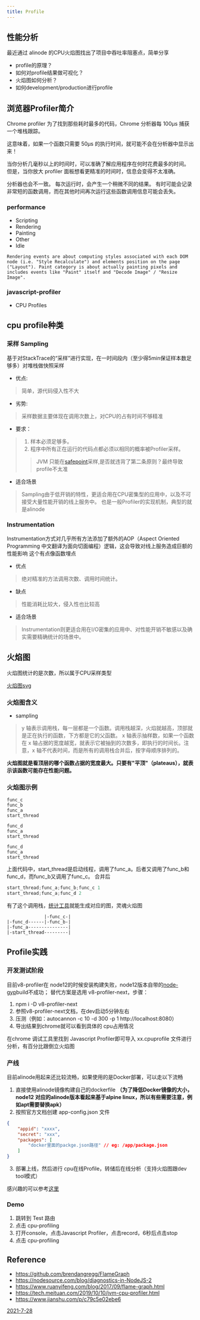 ```yaml
---
title: Profile
---
```


## 性能分析

最近通过 alinode 的CPU火焰图找出了项目中吞吐率阻塞点，简单分享

* profile的原理？
* 如何对profile结果做可视化？
* 火焰图如何分析？
* 如何development/production进行profile

## 浏览器Profiler简介
Chrome profiler 为了找到那些耗时最多的代码，Chrome 分析器每 100μs 捕获一个堆栈跟踪。

这意味着，如果一个函数只需要 50μs 的执行时间，就可能不会在分析器中显示出来！

当你分析几毫秒以上的时间时，可以准确了解应用程序在何时花费最多的时间。 但是，当你放大 profiler 面板想看更精准的时间时，信息会变得不太准确。

分析器也会不一致。 每次运行时，会产生一个稍微不同的结果。 有时可能会记录非常短的函数调用，而在其他时间再次运行这些函数调用信息可能会丢失。

### performance

* Scripting
* Rendering
* Painting
* Other
* Idle
```
Rendering events are about computing styles associated with each DOM node (i.e. "Style Recalculate") and elements position on the page ("Layout"). Paint category is about actually painting pixels and includes events like "Paint" itself and "Decode Image" / "Resize Image".
```
### javascript-profiler

* CPU Profiles

## cpu profile种类

### 采样 Sampling
基于对StackTrace的“采样”进行实现，在一时间段内（至少得5min保证样本数足够多）对堆栈做快照采样

* 优点: 
>简单，源代码侵入性不大

* 劣势: 
>采样数据主要体现在调用次数上，对CPU的占有时间不够精准

* 要求：
>1. 样本必须足够多。
>2. 程序中所有正在运行的代码点都必须以相同的概率被Profiler采样。
>>JVM 只能在[safepoint](https://www.jianshu.com/p/c79c5e02ebe6)采样,是否就违背了第二条原则？最终导致profile不太准

* 适合场景
>Sampling由于低开销的特性，更适合用在CPU密集型的应用中，以及不可接受大量性能开销的线上服务中。
>也是一般Profiler的实现机制，典型的就是alinode

### Instrumentation 

Instrumentation方式对几乎所有方法添加了额外的AOP（Aspect Oriented Programming 中文翻译为面向切面编程）逻辑，这会导致对线上服务造成巨额的性能影响
这个有点像函数埋点

* 优点
>绝对精准的方法调用次数、调用时间统计。

* 缺点
>性能消耗比较大，侵入性也比较高

* 适合场景
>Instrumentation则更适合用在I/O密集的应用中、对性能开销不敏感以及确实需要精确统计的场景中。

## 火焰图

火焰图统计的是次数，所以属于CPU采样类型

[火焰图svg](https://www.brendangregg.com/FlameGraphs/cpu-bash-flamegraph.svg)

### 火焰图含义

* sampling
>y 轴表示调用栈，每一层都是一个函数。调用栈越深，火焰就越高，顶部就是正在执行的函数，下方都是它的父函数。
>x 轴表示抽样数，如果一个函数在 x 轴占据的宽度越宽，就表示它被抽到的次数多，即执行的时间长。注意，x 轴不代表时间，而是所有的调用栈合并后，按字母顺序排列的。

**火焰图就是看顶层的哪个函数占据的宽度最大。只要有"平顶"（plateaus），就表示该函数可能存在性能问题。**

### 火焰图示例
```
func_c 
func_b 
func_a 
start_thread 

func_d 
func_a 
start_thread 

func_d
func_a 
start_thread
```
上面代码中，start_thread是启动线程，调用了func_a。后者又调用了func_b和func_d，而func_b又调用了func_c。
合并后
```js
start_thread;func_a;func_b;func_c 1 
start_thread;func_a;func_d 2
```
有了这个调用栈，[统计工具](https://github.com/brendangregg/FlameGraph)就能生成对应的图，灵魂火焰图
```
              |-func_c-|
|-func_d------|-func_b-|
|-func_a---------------|
|-start_thread---------|
```
<!-- 
| func_c | a |
| --- | --- |
| func_d | func_b |
| func_a | a |
| start_thread | a | -->

## Profile实践

### 开发测试阶段
目前v8-profiler在 node12的时候安装构建失败，node12版本自带的[node-gyp](http://nodejs.cn/api/addons/building.html)build不成功；
替代方案是选用 v8-profiler-next，步骤：
1. npm i -D v8-profiler-next
2. 参照v8-profiler-next文档，在dev启动5分钟左右
3. 压测（例如：autocannon -c 10 -d 300 -p 1 http://localhost:8080）
4. 导出结果到chrome就可以看到具体的 cpu占用情况

在chrome 调试工具里找到 Javascript Profiler即可导入 xx.cpuprofile 文件进行分析，有百分比跟倒立火焰图

### 产线

目前alinode用起来还比较流畅，如果使用的是Docker部署，可以走以下流畅
1. 直接使用alinode镜像构建自己的dockerfile **（为了降低Docker镜像的大小，node12 对应的alinode版本看起来基于alpine linux，所以有些需要注意，例如apt需要替换apk）**
2. 按照官方文档创建 app-config.json 文件
```json
{
    "appid": "xxxx",
    "secret": "xxx",
    "packages": [
        "docker里面的packge.json路径" // eg: /app/package.json
    ]
}
```
3. 部署上线，然后进行 cpu在线Profile，转储后在线分析（支持火焰图跟dev tool模式）

感兴趣的可以参考[这里](https://zhuanlan.zhihu.com/p/72729044)

### Demo
1. 跳转到 Test 路由
2. 点击 cpu-profiling
3. 打开console，点击Javascript Profiler，点击record，6秒后点击stop
4. 点击 cpu-profiling

## Reference

* https://github.com/brendangregg/FlameGraph
* https://nodesource.com/blog/diagnostics-in-NodeJS-2
* https://www.ruanyifeng.com/blog/2017/09/flame-graph.html
* https://tech.meituan.com/2019/10/10/jvm-cpu-profiler.html
* https://www.jianshu.com/p/c79c5e02ebe6

<u>2021-7-28</u>